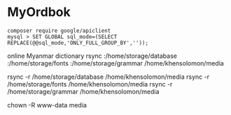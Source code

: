 MyOrdbok
========

```shell
composer require google/apiclient
mysql > SET GLOBAL sql_mode=(SELECT REPLACE(@@sql_mode,'ONLY_FULL_GROUP_BY',''));
```

online Myanmar dictionary
rsync :/home/storage/database :/home/storage/fonts :/home/storage/grammar /home/khensolomon/media


rsync -r /home/storage/database /home/khensolomon/media
rsync -r /home/storage/fonts /home/khensolomon/media
rsync -r /home/storage/grammar /home/khensolomon/media


chown -R www-data media
